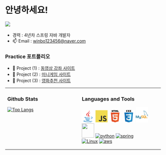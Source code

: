 # 안녕하세요!
![](https://komarev.com/ghpvc/?username=korany-lee&label=views&style=plastic&color=blue)

- 경력 : 4년차 스프링 자바 개발자
- 📫 Email  :  winbo123456@naver.com



 ### Practice 포트폴리오
- 📂 Project (1)  :  [동영상 강좌 사이트](http://gta5544.cafe24.com/) 
- 📂 Project (2)  :  [미니게임 사이트](http://gta5544.cafe24.com/EG) 
- 📂 Project (3)  :  [영화추천 사이트](http://gta5544.cafe24.com/MovieWeb/intro.do)




<table><tr><td valign="top" width="500px">

### Github Stats
 
[![Top Langs](https://github-readme-stats.vercel.app/api/top-langs/?username=winbo121&layout=compact)](https://github.com/anuraghazra/github-readme-stats)

</td><td valign="top" width="500px">

### Languages and Tools
 
<p align="left"> 
<a href="https://www.java.com" target="_blank"> <img src="https://raw.githubusercontent.com/devicons/devicon/master/icons/java/java-original.svg" alt="java" width="40" height="40"/></a>
<a href="https://developer.mozilla.org/en-US/docs/Web/JavaScript" target="_blank"> <img src="https://raw.githubusercontent.com/devicons/devicon/master/icons/javascript/javascript-original.svg" alt="javascript" width="40" height="40"/></a>
<a href="https://www.w3.org/html/" target="_blank"> <img src="https://raw.githubusercontent.com/devicons/devicon/master/icons/html5/html5-original-wordmark.svg" alt="html5" width="40" height="40"/></a>
<a href="https://www.w3schools.com/css/" target="_blank"> <img src="https://raw.githubusercontent.com/devicons/devicon/master/icons/css3/css3-original-wordmark.svg" alt="css3" width="40" height="40"/></a>
<a href="https://www.mysql.com/" target="_blank"> <img src="https://raw.githubusercontent.com/devicons/devicon/master/icons/mysql/mysql-original-wordmark.svg" alt="mysql" width="40" height="50"/></a> 
<a href="https://www.oracle.com/" target="_blank"> <img src="https://github.com/user-attachments/assets/fa4ca1f7-6771-46e3-b8b9-f30da76b333f" width="40" height="46"/></a>
<a href="https://www.python.org" target="_blank"><img src="https://github.com/user-attachments/assets/e2418d29-28f6-49ab-a241-c46d572cb221" alt="python" width="40" height="40"/></a> 
<a href="https://spring.io/" target="_blank"> <img src="https://www.vectorlogo.zone/logos/springio/springio-icon.svg" alt="spring" width="40" height="40"/></a>
 <br>
 <a href="https://www.linux.org/" target="_blank"> <img src="https://github.com/user-attachments/assets/26b44ce6-889d-4c64-b48b-a93d8d1ed329" alt="Linux" width="40" height="30"/></a>
  <a href="https://aws.amazon.com/ko/free/?gclid=Cj0KCQjwhMq-BhCFARIsAGvo0KfLUq1BinGCJR6t-YzFI0I08AAQDoAxzdTEx7QinwHGoodiygSJUrEaAijDEALw_wcB&trk=fa2d6ba3-df80-4d24-a453-bf30ad163af9&sc_channel=ps&ef_id=Cj0KCQjwhMq-BhCFARIsAGvo0KfLUq1BinGCJR6t-YzFI0I08AAQDoAxzdTEx7QinwHGoodiygSJUrEaAijDEALw_wcB:G:s&s_kwcid=AL!4422!3!563761819834!e!!g!!aws!15286221779!129400439466&all-free-tier.sort-by=item.additionalFields.SortRank&all-free-tier.sort-order=asc&awsf.Free%20Tier%20Types=*all&awsf.Free%20Tier%20Categories=*all" target="_blank"> <img src="https://github.com/user-attachments/assets/fc6efd9c-e8de-4b71-83c5-d9d0a255a8ef" alt="aws" width="40" height="30"/></a>
 </p>
</td></tr></table>



